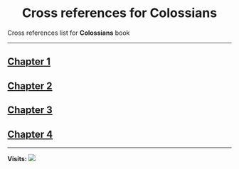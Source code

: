 <div align="center">
  <h1 id="readme">Cross references for <b>Colossians</b></h1>
</div>

Cross references list for **Colossians** book

---

## [Chapter 1](1.md)
## [Chapter 2](2.md)
## [Chapter 3](3.md)
## [Chapter 4](4.md)


---

**Visits:**
![](https://profile-counter.glitch.me/visitCounter_crossrefsChapterList80/count.svg)
